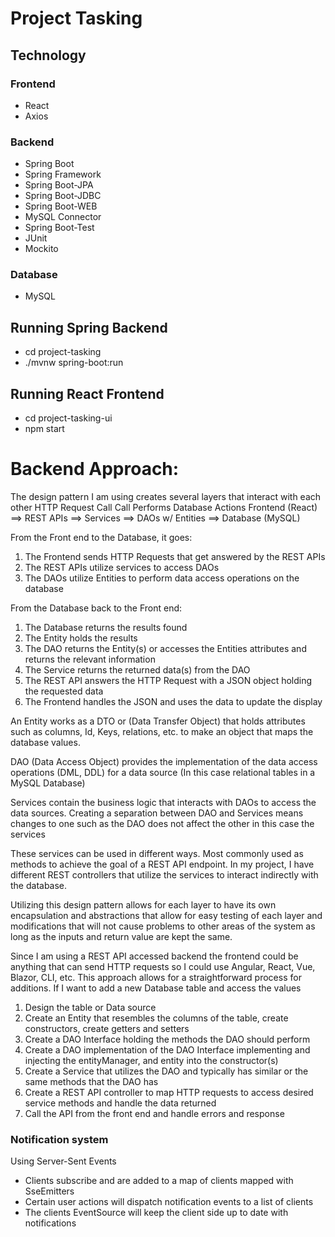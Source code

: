 # Project Tasking

## Technology
### Frontend
- React
- Axios

### Backend
- Spring Boot
- Spring Framework
- Spring Boot-JPA
- Spring Boot-JDBC
- Spring Boot-WEB
- MySQL Connector
- Spring Boot-Test
- JUnit
- Mockito

### Database
- MySQL


## Running Spring Backend
- cd project-tasking
- ./mvnw spring-boot:run

## Running React Frontend
- cd project-tasking-ui
- npm start

# Backend Approach:
The design pattern I am using creates several layers that interact with each other 
                    HTTP Request           Call                Call                     Performs Database Actions
Frontend (React) ==> REST APIs ==> Services ==> DAOs w/ Entities ==> Database (MySQL)

From the Front end to the Database, it goes:
1. The Frontend sends HTTP Requests that get answered by the REST APIs
2. The REST APIs utilize services to access DAOs
3. The DAOs utilize Entities to perform data access operations on the database

From the Database back to the Front end:
1. The Database returns the results found
2. The Entity holds the results
3. The DAO returns the Entity(s) or accesses the Entities attributes and returns the relevant information
4. The Service returns the returned data(s) from the DAO
5. The REST API answers the HTTP Request with a JSON object holding the requested data
6. The Frontend handles the JSON and uses the data to update the display  

An Entity works as a DTO or (Data Transfer Object) that holds attributes such as columns, Id, Keys, relations, etc. to make an object that maps the database values. 

DAO (Data Access Object) provides the implementation of the data access operations (DML, DDL) for a data source (In this case relational tables in a MySQL Database) 

Services contain the business logic that interacts with DAOs to access the data sources. Creating a separation between DAO and Services means changes to one such as the DAO does not affect the other in this case the services

These services can be used in different ways. Most commonly used as methods to achieve the goal of a REST API endpoint. In my project, I have different REST controllers that utilize the services to interact indirectly with the database. 

Utilizing this design pattern allows for each layer to have its own encapsulation and abstractions that allow for easy testing of each layer and modifications that will not cause problems to other areas of the system as long as the inputs and return value are kept the same.

Since I am using a REST API accessed backend the frontend could be anything that can send HTTP requests so I could use Angular, React, Vue, Blazor, CLI, etc.
This approach allows for a straightforward process for additions. If I want to add a new Database table and access the values 
1. Design the table or Data source 
2. Create an Entity that resembles the columns of the table, create constructors, create getters and setters
3. Create a DAO Interface holding the methods the DAO should perform
4. Create a DAO implementation of the DAO Interface implementing and injecting the entityManager, and entity into the constructor(s)
5. Create a Service that utilizes the DAO and typically has similar or the same methods that the DAO has
6. Create a REST API controller to map HTTP requests to access desired service methods and handle the data returned
7. Call the API from the front end and handle errors and response

### Notification system
Using Server-Sent Events
- Clients subscribe and are added to a map of clients mapped with SseEmitters
- Certain user actions will dispatch notification events to a list of clients
- The clients EventSource will keep the client side up to date with notifications
